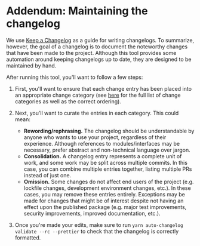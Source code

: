 # Addendum: Maintaining the changelog

We use [Keep a Changelog](https://keepachangelog.com/en/1.0.0/) as a guide for writing changelogs. To summarize, however, the goal of a changelog is to document the noteworthy changes that have been made to the project. Although this tool provides some automation around keeping changelogs up to date, they are designed to be maintained by hand.

After running this tool, you'll want to follow a few steps:

1. First, you'll want to ensure that each change entry has been placed into an appropriate change category (see [here](https://keepachangelog.com/en/1.0.0/#types) for the full list of change categories as well as the correct ordering).

2. Next, you'll want to curate the entries in each category. This could mean:

   - **Rewording/rephrasing.** The changelog should be understandable by anyone who wants to use your project, regardless of their experience. Although references to modules/interfaces may be necessary, prefer abstract and non-technical language over jargon.
   - **Consolidation.** A changelog entry represents a complete unit of work, and some work may be split across multiple commits. In this case, you can combine multiple entries together, listing multiple PRs instead of just one.
   - **Omission.** Some changes do not affect end users of the project (e.g. lockfile changes, development environment changes, etc.). In these cases, you may remove these entries entirely. Exceptions may be made for changes that might be of interest despite not having an effect upon the published package (e.g. major test improvements, security improvements, improved documentation, etc.).

3. Once you're made your edits, make sure to run `yarn auto-changelog validate --rc --prettier` to check that the changelog is correctly formatted.
